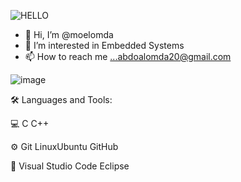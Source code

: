 ![HELLO](https://github.com/moelomda/moelomda/assets/88937815/dc41034c-27af-4b7a-8f4f-c110c33dc442)
- 👋 Hi, I’m @moelomda
- 👀 I’m interested in Embedded Systems 
- 📫 How to reach me ...abdoalomda20@gmail.com


![image](https://github.com/moelomda/moelomda/assets/88937815/f64d7b90-59ea-4963-b800-41dc78137bd6)


<!---
moelomda/moelomda is a ✨ special ✨ repository because its `README.md` (this file) appears on your GitHub profile.
You can click the Preview link to take a look at your changes.
--->
🛠️ Languages and Tools:

💻    C C++

⚙️   Git LinuxUbuntu GitHub 

🔧   Visual Studio Code Eclipse

